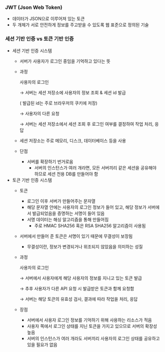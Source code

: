 ### JWT (Json Web Token)

- 데이터가 JSON으로 이루어져 있는 토큰
- 두 개체가 서로 안전하게 정보를 주고받을 수 있도록 웹 표준으로 정의된 기술
    
    

### 세션 기반 인증 vs 토큰 기반 인증

- 세션 기반 인증 시스템
    - 서버가 사용자가 로그인 중임을 기억하고 있다는 뜻
    - 과정
        
        사용자의 로그인
        
        → 서버는 세션 저장소에 사용자의 정보 조회 & 세션 id 발급
        
        ( 발급된 id는 주로 브라우저의 쿠키에 저장)
        
        → 사용자의 다른 요청
        
        → 서버는 세션 저장소에서 세션 조회 후 로그인 여부를 결정하여 작업 처리, 응답
        
    - 세션 저장소는 주로 메모리, 디스크, 데이터베이스 등을 사용
    - 단점
        - 서버를 확장하기 번거로움
            - 서버의 인스턴스가 여러 개라면, 모든 서버끼리 같은 세션을 공유해야 하므로 세션 전용 DB를 만들어야 함
- 토큰 기반 인증 시스템
    - 토큰
        - 로그인 이후 서버가 만들어주는 문자열
        - 해당 문자열 안에는 사용자의 로그인 정보가 들어 있고, 해당 정보가 서버에서 발급되었음을 증명하는 서명이 들어 있음
        - 서명 데이터는 해싱 알고리즘을 통해 만들어짐
            - 주로 HMAC SHA256 혹은 RSA SHA256 알고리즘이 사용됨
    - 서버에서 만들어 준 토큰은 서명이 있기 때문에 무결성이 보장됨
        - 무결성이란, 정보가 변경되거나 위조되지 않았음을 의미하는 성질
    - 과정
        
        사용자의 로그인
        
        → 서버에서 사용자에게 해당 사용자의 정보를 지니고 있는 토큰 발급
        
        → 추후 사용자가 다른 API 요청 시 발급받은 토큰과 함께 요청함
        
        → 서버는 해당 토큰의 유효성 검사, 결과에 따라 작업을 처리, 응답
        
    - 장점
        - 서버에서 사용자 로그인 정보를 기억하기 위해 사용하는 리소스가 적음
        - 사용자 쪽에서 로그인 상태를 지닌 토큰을 가지고 있으므로 서버의 확장성 높음
        - 서버의 인스턴스가 여러 개라도 서버끼리 사용자의 로그인 상태를 공유하고 있을 필요가 없음